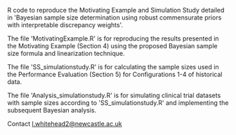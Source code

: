 R code to reproduce the Motivating Example and Simulation Study detailed in 'Bayesian sample size determination using robust commensurate priors with interpretable discrepancy weights'.

The file 'MotivatingExample.R' is for reproducing the results presented in the Motivating Example (Section 4) using the proposed Bayesian sample size formula and linearization technique.

The file 'SS_simulationstudy.R' is for calculating the sample sizes used in the Performance Evaluation (Section 5) for Configurations 1-4 of historical data.

The file 'Analysis_simulationstudy.R' is for simulating clinical trial datasets with sample sizes according to 'SS_simulationstudy.R' and implementing the subsequent Bayesian analysis.

Contact l.whitehead2@newcastle.ac.uk

